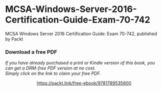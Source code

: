 


# MCSA-Windows-Server-2016-Certification-Guide-Exam-70-742
MCSA Windows Server 2016 Certification Guide: Exam 70-742, published by Packt
### Download a free PDF

 <i>If you have already purchased a print or Kindle version of this book, you can get a DRM-free PDF version at no cost.<br>Simply click on the link to claim your free PDF.</i>
<p align="center"> <a href="https://packt.link/free-ebook/9781789535600">https://packt.link/free-ebook/9781789535600 </a> </p>